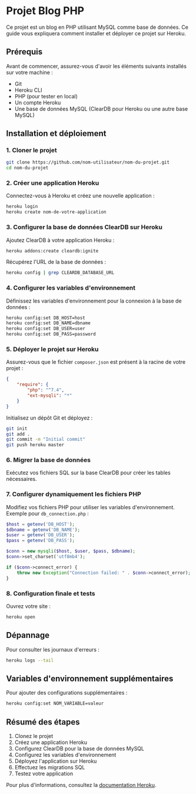 # Projet Blog PHP

Ce projet est un blog en PHP utilisant MySQL comme base de données. Ce guide vous expliquera comment installer et déployer ce projet sur Heroku.

## Prérequis

Avant de commencer, assurez-vous d'avoir les éléments suivants installés sur votre machine :

- Git
- Heroku CLI
- PHP (pour tester en local)
- Un compte Heroku
- Une base de données MySQL (ClearDB pour Heroku ou une autre base MySQL)

## Installation et déploiement

### 1. Cloner le projet

```bash
git clone https://github.com/nom-utilisateur/nom-du-projet.git
cd nom-du-projet
```

### 2. Créer une application Heroku

Connectez-vous à Heroku et créez une nouvelle application :

```bash
heroku login
heroku create nom-de-votre-application
```

### 3. Configurer la base de données ClearDB sur Heroku

Ajoutez ClearDB à votre application Heroku :

```bash
heroku addons:create cleardb:ignite
```

Récupérez l'URL de la base de données :

```bash
heroku config | grep CLEARDB_DATABASE_URL
```

### 4. Configurer les variables d'environnement

Définissez les variables d'environnement pour la connexion à la base de données :

```bash
heroku config:set DB_HOST=host
heroku config:set DB_NAME=dbname
heroku config:set DB_USER=user
heroku config:set DB_PASS=password
```

### 5. Déployer le projet sur Heroku

Assurez-vous que le fichier `composer.json` est présent à la racine de votre projet :

```json
{
    "require": {
        "php": "^7.4",
        "ext-mysqli": "*"
    }
}
```

Initialisez un dépôt Git et déployez :

```bash
git init
git add .
git commit -m "Initial commit"
git push heroku master
```

### 6. Migrer la base de données

Exécutez vos fichiers SQL sur la base ClearDB pour créer les tables nécessaires.

### 7. Configurer dynamiquement les fichiers PHP

Modifiez vos fichiers PHP pour utiliser les variables d'environnement. Exemple pour `db_connection.php` :

```php
$host = getenv('DB_HOST');
$dbname = getenv('DB_NAME');
$user = getenv('DB_USER');
$pass = getenv('DB_PASS');

$conn = new mysqli($host, $user, $pass, $dbname);
$conn->set_charset('utf8mb4');

if ($conn->connect_error) {
    throw new Exception("Connection failed: " . $conn->connect_error);
}
```

### 8. Configuration finale et tests

Ouvrez votre site :

```bash
heroku open
```

## Dépannage

Pour consulter les journaux d'erreurs :

```bash
heroku logs --tail
```

## Variables d'environnement supplémentaires

Pour ajouter des configurations supplémentaires :

```bash
heroku config:set NOM_VARIABLE=valeur
```

## Résumé des étapes

1. Clonez le projet
2. Créez une application Heroku
3. Configurez ClearDB pour la base de données MySQL
4. Configurez les variables d'environnement
5. Déployez l'application sur Heroku
6. Effectuez les migrations SQL
7. Testez votre application

Pour plus d'informations, consultez la [documentation Heroku](https://devcenter.heroku.com/).
